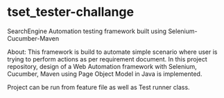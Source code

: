 # tset_tester-challange

SearchEngine
Automation testing framework built using Selenium-Cucumber-Maven

About:
This framework is build to automate simple scenario where user is trying to perform actions as per requirement document.
In this project repository, design of a Web Automation framework with Selenium, Cucumber, Maven using Page Object Model in Java is implemented.

Project can be run from feature file as well as Test runner class.
